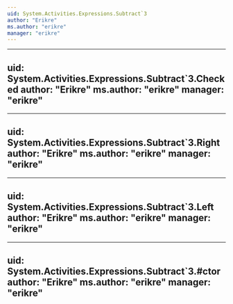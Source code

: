 ```yaml
---
uid: System.Activities.Expressions.Subtract`3
author: "Erikre"
ms.author: "erikre"
manager: "erikre"
---
```


---
uid: System.Activities.Expressions.Subtract`3.Checked
author: "Erikre"
ms.author: "erikre"
manager: "erikre"
---

---
uid: System.Activities.Expressions.Subtract`3.Right
author: "Erikre"
ms.author: "erikre"
manager: "erikre"
---

---
uid: System.Activities.Expressions.Subtract`3.Left
author: "Erikre"
ms.author: "erikre"
manager: "erikre"
---

---
uid: System.Activities.Expressions.Subtract`3.#ctor
author: "Erikre"
ms.author: "erikre"
manager: "erikre"
---
